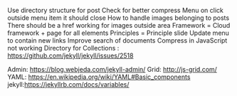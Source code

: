 Use directory structure for post
Check for better compress
Menu on click outside menu item it should close
How to handle images belonging to posts
There should be a href working for images outside area
Framework = Cloud framework + page for all elements
Principles = Principle slide
Update menu to contain new links
Improve search of documents
Compress in JavaScript not working
Directory for Collections : https://github.com/jekyll/jekyll/issues/2518


Admin: https://blog.webjeda.com/jekyll-admin/
Grid: http://js-grid.com/
YAML: https://en.wikipedia.org/wiki/YAML#Basic_components
jekyll:https://jekyllrb.com/docs/variables/

